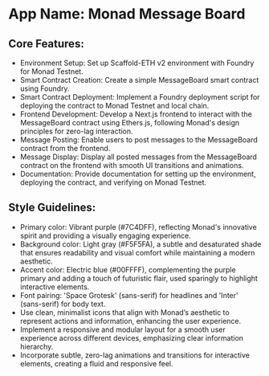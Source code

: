 # **App Name**: Monad Message Board

## Core Features:

- Environment Setup: Set up Scaffold-ETH v2 environment with Foundry for Monad Testnet.
- Smart Contract Creation: Create a simple MessageBoard smart contract using Foundry.
- Smart Contract Deployment: Implement a Foundry deployment script for deploying the contract to Monad Testnet and local chain.
- Frontend Development: Develop a Next.js frontend to interact with the MessageBoard contract using Ethers.js, following Monad's design principles for zero-lag interaction.
- Message Posting: Enable users to post messages to the MessageBoard contract from the frontend.
- Message Display: Display all posted messages from the MessageBoard contract on the frontend with smooth UI transitions and animations.
- Documentation: Provide documentation for setting up the environment, deploying the contract, and verifying on Monad Testnet.

## Style Guidelines:

- Primary color: Vibrant purple (#7C4DFF), reflecting Monad's innovative spirit and providing a visually engaging experience.
- Background color: Light gray (#F5F5FA), a subtle and desaturated shade that ensures readability and visual comfort while maintaining a modern aesthetic.
- Accent color: Electric blue (#00FFFF), complementing the purple primary and adding a touch of futuristic flair, used sparingly to highlight interactive elements.
- Font pairing: 'Space Grotesk' (sans-serif) for headlines and 'Inter' (sans-serif) for body text.
- Use clean, minimalist icons that align with Monad’s aesthetic to represent actions and information, enhancing the user experience.
- Implement a responsive and modular layout for a smooth user experience across different devices, emphasizing clear information hierarchy.
- Incorporate subtle, zero-lag animations and transitions for interactive elements, creating a fluid and responsive feel.